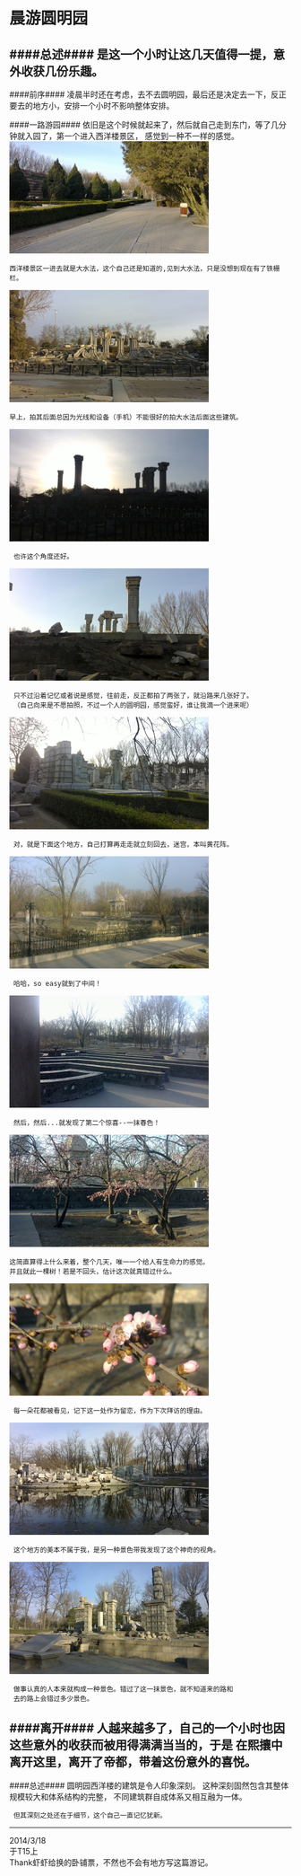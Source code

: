 晨游圆明园
=================
####总述####
    是这一个小时让这几天值得一提，意外收获几份乐趣。
----------------------------------------------------
####前序####
    凌晨半时还在考虑，去不去圆明园，最后还是决定去一下，反正要去的地方小，安排一个小时不影响整体安排。

####一路游园####
    依旧是这个时候就起来了，然后就自己走到东门，等了几分钟就入园了，第一个进入西洋楼景区，
	感觉到一种不一样的感觉。
<img src="img/13lane.jpg" width="356" height="200"/>

	西洋楼景区一进去就是大水法，这个自己还是知道的,见到大水法，只是没想到现在有了铁栅栏。
<img src="img/12dashuifa.jpg" width="356" height="200"/>

	早上，拍其后面总因为光线和设备（手机）不能很好的拍大水法后面这些建筑。
<img src="img/14dashuifa_behind.jpg" width="356" height="200"/>

     也许这个角度还好。
<img src="img/15dashuifa_side.jpg" width="356" height="200"/>

     只不过沿着记忆或者说是感觉，往前走，反正都拍了两张了，就沿路来几张好了。
	 （自己向来是不愿拍照，不过一个人的圆明园，感觉蛮好，谁让我滴一个进来呢）
<img src="img/16stone_matrix.jpg" width="356" height="200"/>

     对，就是下面这个地方，自己打算再走走就立刻回去，迷宫，本叫黄花阵。	 
<img src="img/18huanghuazheng.jpg" width="356" height="200"/>	 

     哈哈，so easy就到了中间！
<img src="img/20huanghuazheng_center.jpg" width="356" height="200"/>

     然后，然后...就发现了第二个惊喜--一抹春色！
<img src="img/25meiAndhuanghuazheng.jpg" width="356" height="200"/>

	这简直算得上什么来着，整个几天，唯一一个给人有生命力的感觉。
	并且就此一棵树！若是不回头，估计这次就真错过什么。
<img src="img/23mei_detail.jpg" width="356" height="200"/>	

     每一朵花都被看见，记下这一处作为留恋，作为下次拜访的理由。
<img src="img/26smallpalace.jpg" width="356" height="200"/>

     这个地方的美本不属于我，是另一种景色带我发现了这个神奇的视角。
<img src="img/28camaera_man.jpg" width="356" height="200"/>

     做事认真的人本来就构成一种景色。错过了这一抹景色，就不知道来的路和
	 去的路上会错过多少景色。

####离开####
    人越来越多了，自己的一个小时也因这些意外的收获而被用得满满当当的，于是
	在熙攘中离开这里，离开了帝都，带着这份意外的喜悦。
---------------------
####总述####
	 圆明园西洋楼的建筑是令人印象深刻。
	 这种深刻固然包含其整体规模较大和体系结构的完整，
	 不同建筑群自成体系又相互融为一体。
	 
	 但其深刻之处还在于细节，这个自己一直记忆犹新。


---------------------
2014/3/18<br/>
于T15上<br/>
Thank虾虾给换的卧铺票，不然也不会有地方写这篇游记。